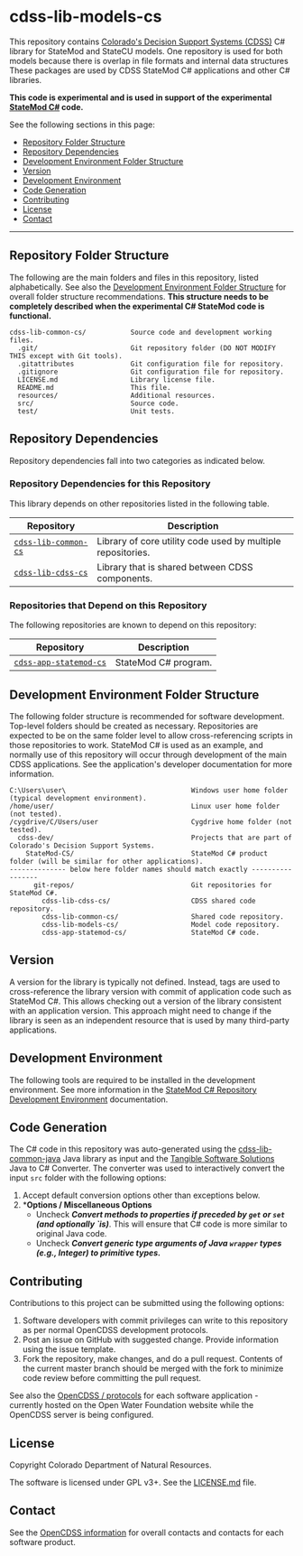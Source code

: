 # cdss-lib-models-cs #

This repository contains [Colorado's Decision Support Systems (CDSS)](https://www.colorado.gov/cdss)
C# library for StateMod and StateCU models.
One repository is used for both models because there is overlap in file formats and internal data structures
These packages are used by CDSS StateMod C# applications and other C# libraries.

**This code is experimental and is used in support of the experimental
[StateMod C#](https://github.com/OpenCDSS/cdss-app-statemod-cs) code.**

See the following sections in this page:

* [Repository Folder Structure](#repository-folder-structure)
* [Repository Dependencies](#repository-dependencies)
* [Development Environment Folder Structure](#development-environment-folder-structure)
* [Version](#version)
* [Development Environment](#development-environment)
* [Code Generation](#code-generation)
* [Contributing](#contributing)
* [License](#license)
* [Contact](#contact)

--------

## Repository Folder Structure ##

The following are the main folders and files in this repository, listed alphabetically.
See also the [Development Environment Folder Structure](#development-environment-folder-structure)
for overall folder structure recommendations.
**This structure needs to be completely described when the experimental C# StateMod code is functional.**

```
cdss-lib-common-cs/           Source code and development working files.
  .git/                       Git repository folder (DO NOT MODIFY THIS except with Git tools).
  .gitattributes              Git configuration file for repository.
  .gitignore                  Git configuration file for repository.
  LICENSE.md                  Library license file.
  README.md                   This file.
  resources/                  Additional resources.
  src/                        Source code.
  test/                       Unit tests.
```

## Repository Dependencies ##

Repository dependencies fall into two categories as indicated below.

### Repository Dependencies for this Repository ###

This library depends on other repositories listed in the following table.

|**Repository**                                                             |**Description**|
|---------------------------------------------------------------------------|----------------------------------------------------|
|[`cdss-lib-common-cs`](https://github.com/OpenCDSS/cdss-lib-common-cs)     |Library of core utility code used by multiple repositories. |
|[`cdss-lib-cdss-cs`](https://github.com/OpenCDSS/cdss-lib-cdss-cs)         |Library that is shared between CDSS components.|

### Repositories that Depend on this Repository ###

The following repositories are known to depend on this repository:

|**Repository**                                                             |**Description**|
|---------------------------------------------------------------------------|----------------------------------------------------|
|[`cdss-app-statemod-cs`](https://github.com/OpenCDSS/cdss-app-statemod-cs) | StateMod C# program. |

## Development Environment Folder Structure ##

The following folder structure is recommended for software development.
Top-level folders should be created as necessary.
Repositories are expected to be on the same folder level to allow cross-referencing
scripts in those repositories to work.
StateMod C# is used as an example, and normally use of this repository will occur
through development of the main CDSS applications.
See the application's developer documentation for more information.

```
C:\Users\user\                               Windows user home folder (typical development environment).
/home/user/                                  Linux user home folder (not tested).
/cygdrive/C/Users/user                       Cygdrive home folder (not tested).
  cdss-dev/                                  Projects that are part of Colorado's Decision Support Systems.
    StateMod-CS/                             StateMod C# product folder (will be similar for other applications).
-------------- below here folder names should match exactly -----------------
      git-repos/                             Git repositories for StateMod C#.
        cdss-lib-cdss-cs/                    CDSS shared code repository.
        cdss-lib-common-cs/                  Shared code repository.
        cdss-lib-models-cs/                  Model code repository.
        cdss-app-statemod-cs/                StateMod C# code.
```

## Version ##

A version for the library is typically not defined.
Instead, tags are used to cross-reference the library version with commit of application code such as StateMod C#.
This allows checking out a version of the library consistent with an application version.
This approach might need to change if the library is seen as an independent resource that is used by many third-party applications.

## Development Environment ##

The following tools are required to be installed in the development environment.
See more information in the
[StateMod C# Repository Development Environment](https://github.com/OpenCDSS/cdss-app-statemod-cs#development-environment)
documentation.

## Code Generation  ##

The C# code in this repository was auto-generated using the
[cdss-lib-common-java](https://github.com/OpenCDSS/cdss-lib-models-java) Java library as input and the
[Tangible Software Solutions](https://www.tangiblesoftwaresolutions.com/product_details/java_to_csharp_converter.html) Java to C# Converter.
The converter was used to interactively convert the input `src` folder with the following options:

1. Accept default conversion options other than exceptions below.
2. ***Options / Miscellaneous Options**
	* Uncheck ***Convert methods to properties if preceded by `get` or `set` (and optionally `is)***.
	This will ensure that C# code is more similar to original Java code.
	* Uncheck ***Convert generic type arguments of Java `wrapper` types (e.g., Integer) to primitive types.***

## Contributing ##

Contributions to this project can be submitted using the following options:

1. Software developers with commit privileges can write to this repository
as per normal OpenCDSS development protocols.
2. Post an issue on GitHub with suggested change.  Provide information using the issue template.
3. Fork the repository, make changes, and do a pull request.
Contents of the current master branch should be merged with the fork to minimize
code review before committing the pull request.

See also the [OpenCDSS / protocols](http://learn.openwaterfoundation.org/cdss-website-opencdss/) for each software application - currently
hosted on the Open Water Foundation website while the OpenCDSS server is
being configured.

## License ##

Copyright Colorado Department of Natural Resources.

The software is licensed under GPL v3+. See the [LICENSE.md](LICENSE.md) file.

## Contact ##

See the [OpenCDSS information](http://learn.openwaterfoundation.org/cdss-website-opencdss) for overall contacts and contacts for each software product.

